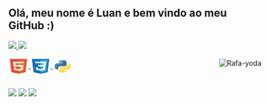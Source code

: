 
## Olá, meu nome é Luan e bem vindo ao meu GitHub :) 
<div>
 <a href="https://github.com/luankkobs">
 <img height="180em" src="https://github-readme-stats.vercel.app/api?username=luankkobs&show_icons=true&theme=dark&include_all_commits=true&count_private=true"/>
 <img height="180em" src="https://github-readme-stats.vercel.app/api/top-langs/?username=luankkobs&layout=compact&langs_count=7&theme=dark"/>
</div>
 <div style="display: inline_block"><br>
 <img align="right" alt="Rafa-yoda" src="https://i.picasion.com/pic91/ae514c2cfc205c7f0a5d1f8512a8265a.gif">
 <img align="center" alt="Luan-HTML" height="30" width="40" src="https://raw.githubusercontent.com/devicons/devicon/master/icons/html5/html5-original.svg">
 <img align="center" alt="Luan-CSS" height="30" width="40" src="https://raw.githubusercontent.com/devicons/devicon/master/icons/css3/css3-original.svg">
 <img align="center" alt="Luan-Python" height="30" width="40" src="https://raw.githubusercontent.com/devicons/devicon/master/icons/python/python-original.svg">
</div>

 ##

<div> 

 <a href="https://instagram.com/luankkobs" target="_blank"><img src="https://img.shields.io/badge/-Instagram-%23E4405F?style=for-the-badge&logo=instagram&logoColor=white" target="_blank"></a>
 <a href = "mailto:luankkobs@gmail.com"><img src="https://img.shields.io/badge/Gmail-D14836?style=for-the-badge&logo=gmail&logoColor=white" target="_blank"></a>
 <a href="https://www.linkedin.com/in/luan-kobs/" target="_blank"><img src="https://img.shields.io/badge/-LinkedIn-%230077B5?style=for-the-badge&logo=linkedin&logoColor=white" target="_blank"></a> 


</div>
